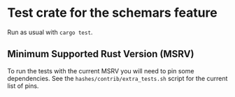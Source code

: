 # Test crate for the schemars feature

Run as usual with `cargo test`.

## Minimum Supported Rust Version (MSRV)

To run the tests with the current MSRV you will need to pin some
dependencies. See the `hashes/contrib/extra_tests.sh` script for the
current list of pins.
